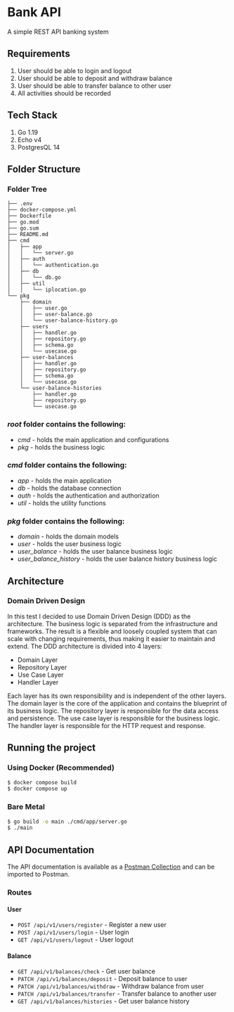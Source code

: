 # Bank API
A simple REST API banking system 

## Requirements
1. User should be able to login and logout
2. User should be able to deposit and withdraw balance
3. User should be able to transfer balance to other user
4. All activities should be recorded 

## Tech Stack
1. Go 1.19
2. Echo v4
3. PostgresQL 14

## Folder Structure
### Folder Tree

```
├── .env
├── docker-compose.yml
├── Dockerfile
├── go.mod
├── go.sum
├── README.md
├── cmd
│   ├── app
│   │   └── server.go
│   ├── auth
│   │   └── authentication.go
│   ├── db
│   │   └── db.go
│   ├── util
│   │   └── iplocation.go
└── pkg
    ├── domain
    │   ├── user.go
    │   ├── user-balance.go
    │   └── user-balance-history.go
    ├── users
    │   ├── handler.go
    │   ├── repository.go
    │   ├── schema.go
    │   └── usecase.go
    ├── user-balances
    │   ├── handler.go
    │   ├── repository.go
    │   ├── schema.go
    │   └── usecase.go
    └── user-balance-histories
        ├── handler.go
        ├── repository.go
        └── usecase.go
```

### _root_ folder contains the following:
+ _cmd_ - holds the main application and configurations
+ _pkg_ - holds the business logic

### _cmd_ folder contains the following:
+ _app_ - holds the main application
+ _db_ - holds the database connection
+ _auth_ - holds the authentication and authorization
+ _util_ - holds the utility functions

### _pkg_ folder contains the following:
+ _domain_ - holds the domain models
+ _user_ - holds the user business logic
+ _user_balance_ - holds the user balance business logic
+ _user_balance_history_ - holds the user balance history business logic


## Architecture
### Domain Driven Design
In this test I decided to use Domain Driven Design (DDD) as the architecture. The business logic is separated from the infrastructure and frameworks. The result is a flexible and loosely coupled system that can scale with changing requirements, thus making it easier to maintain and extend.
The DDD architecture is divided into 4 layers:
+ Domain Layer
+ Repository Layer
+ Use Case Layer
+ Handler Layer

Each layer has its own responsibility and is independent of the other layers. The domain layer is the core of the application and contains the blueprint of its business logic. The repository layer is responsible for the data access and persistence. The use case layer is responsible for the business logic. The handler layer is responsible for the HTTP request and response.

## Running the project
### Using Docker (Recommended)
```sh
$ docker compose build
$ docker compose up
```
### Bare Metal
```sh
$ go build -o main ./cmd/app/server.go
$ ./main
```

## API Documentation
The API documentation is available as a [Postman Collection](api-docs.json) and can be imported to Postman.
### Routes
#### User
+ `POST /api/v1/users/register` - Register a new user
+ `POST /api/v1/users/login` - User login
+ `GET /api/v1/users/logout` - User logout
#### Balance
+ `GET /api/v1/balances/check` - Get user balance
+ `PATCH /api/v1/balances/deposit` - Deposit balance to user
+ `PATCH /api/v1/balances/withdraw` - Withdraw balance from user
+ `PATCH /api/v1/balances/transfer` - Transfer balance to another user
+ `GET /api/v1/balances/histories` - Get user balance history
